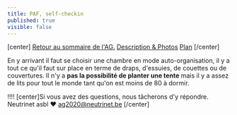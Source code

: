 ```yaml
---
title: PAF, self-checkin
published: true
visible: false
---
```


[center]
[Retour au sommaire de l'AG.](/ag2020?classes=btn,btn-primary) [Description & Photos](/rencontre-ffdn-2020/paf/lieu?classes=btn,btn-error) [Plan](/rencontre-ffdn-2020/plan?classes=btn,btn-error) 
[/center]

En y arrivant il faut se choisir une chambre en mode auto-organisation, il y a tout ce qu'il faut sur place en terme de draps, d'essuies, de couettes ou de couvertures.  Il n'y a **pas la possibilité de planter une tente** mais il y a assez de lits pour tout le monde tant qu'on est moins de 80 à dormir.

!!!! [center]Si vous avez des questions, nous tâcherons d'y répondre.</br>Neutrinet asbl ♥ <a href="mailto:ag2020@neutrinet.be?subject=[AGFFDN2020] Self-Checkin&body=Étant passé par la page sur le self-checkin, j'ai l'une ou l'autre question remarque ou commentaire.%0D%0A%0D%0A%0D%0A">ag2020@neutrinet.be</a> [/center]